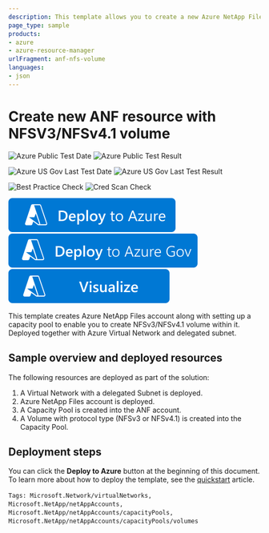 ```yaml
---
description: This template allows you to create a new Azure NetApp Files resource with a single Capacity pool and single volume configured with NFSV3 or NFSv4.1 protocol. They are all deployed together with Azure Virtual Network and Delegated subnet that are required for any volume to be created
page_type: sample
products:
- azure
- azure-resource-manager
urlFragment: anf-nfs-volume
languages:
- json
---
```

# Create new ANF resource with NFSV3/NFSv4.1 volume

![Azure Public Test Date](https://azurequickstartsservice.blob.core.windows.net/badges/quickstarts/microsoft.netapp/anf-nfs-volume/PublicLastTestDate.svg)
![Azure Public Test Result](https://azurequickstartsservice.blob.core.windows.net/badges/quickstarts/microsoft.netapp/anf-nfs-volume/PublicDeployment.svg)

![Azure US Gov Last Test Date](https://azurequickstartsservice.blob.core.windows.net/badges/quickstarts/microsoft.netapp/anf-nfs-volume/FairfaxLastTestDate.svg)
![Azure US Gov Last Test Result](https://azurequickstartsservice.blob.core.windows.net/badges/quickstarts/microsoft.netapp/anf-nfs-volume/FairfaxDeployment.svg)

![Best Practice Check](https://azurequickstartsservice.blob.core.windows.net/badges/quickstarts/microsoft.netapp/anf-nfs-volume/BestPracticeResult.svg)
![Cred Scan Check](https://azurequickstartsservice.blob.core.windows.net/badges/quickstarts/microsoft.netapp/anf-nfs-volume/CredScanResult.svg)

[![Deploy To Azure](https://raw.githubusercontent.com/Azure/azure-quickstart-templates/master/1-CONTRIBUTION-GUIDE/images/deploytoazure.svg?sanitize=true)](https://portal.azure.com/#create/Microsoft.Template/uri/https%3A%2F%2Fraw.githubusercontent.com%2FAzure%2Fazure-quickstart-templates%2Fmaster%2Fquickstarts%2Fmicrosoft.netapp%2Fanf-nfs-volume%2Fazuredeploy.json)
[![Deploy To Azure US Gov](https://raw.githubusercontent.com/Azure/azure-quickstart-templates/master/1-CONTRIBUTION-GUIDE/images/deploytoazuregov.svg?sanitize=true)](https://portal.azure.us/#create/Microsoft.Template/uri/https%3A%2F%2Fraw.githubusercontent.com%2FAzure%2Fazure-quickstart-templates%2Fmaster%2Fquickstarts%2Fmicrosoft.netapp%2Fanf-nfs-volume%2Fazuredeploy.json)
[![Visualize](https://raw.githubusercontent.com/Azure/azure-quickstart-templates/master/1-CONTRIBUTION-GUIDE/images/visualizebutton.svg?sanitize=true)](http://armviz.io/#/?load=https%3A%2F%2Fraw.githubusercontent.com%2FAzure%2Fazure-quickstart-templates%2Fmaster%2Fquickstarts%2Fmicrosoft.netapp%2Fanf-nfs-volume%2Fazuredeploy.json)

This template creates Azure NetApp Files account along with setting up a capacity pool to enable you to create NFSv3/NFSv4.1 volume within it. Deployed together with Azure Virtual Network and delegated subnet.

## Sample overview and deployed resources

The following resources are deployed as part of the solution:

1. A Virtual Network with a delegated Subnet is deployed.
1. Azure NetApp Files account is deployed.
1. A Capacity Pool is created into the ANF account.
1. A Volume with protocol type (NFSv3 or NFSv4.1) is created into the Capacity Pool.

## Deployment steps

You can click the **Deploy to Azure** button at the beginning of this document. To learn more about how to deploy the template, see the [quickstart](https://docs.microsoft.com/azure/azure-netapp-files/azure-netapp-files-quickstart-set-up-account-create-volumes) article.

`Tags: Microsoft.Network/virtualNetworks, Microsoft.NetApp/netAppAccounts, Microsoft.NetApp/netAppAccounts/capacityPools, Microsoft.NetApp/netAppAccounts/capacityPools/volumes`
